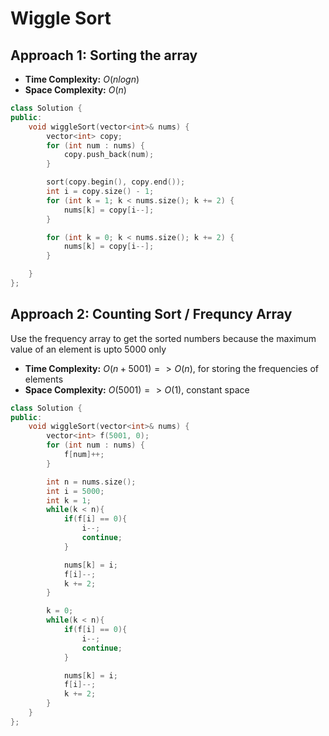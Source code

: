# Wiggle Sort

## Approach 1: Sorting the array

- **Time Complexity:** $O(nlogn)$
- **Space Complexity:** $O(n)$

```cpp
class Solution {
public:
    void wiggleSort(vector<int>& nums) {
        vector<int> copy;
        for (int num : nums) {
            copy.push_back(num);
        }

        sort(copy.begin(), copy.end());
        int i = copy.size() - 1;
        for (int k = 1; k < nums.size(); k += 2) {
            nums[k] = copy[i--];
        }

        for (int k = 0; k < nums.size(); k += 2) {
            nums[k] = copy[i--];
        }

    }
};
```


## Approach 2: Counting Sort / Frequncy Array
Use the frequency array to get the sorted numbers because the maximum value of an element is upto 5000 only

- **Time Complexity:** $O(n + 5001) => O(n)$, for storing the frequencies of elements
- **Space Complexity:** $O(5001) => O(1)$, constant space


```cpp
class Solution {
public:
    void wiggleSort(vector<int>& nums) {
        vector<int> f(5001, 0);
        for (int num : nums) {
            f[num]++;
        }

        int n = nums.size();
        int i = 5000;
        int k = 1;
        while(k < n){
            if(f[i] == 0){
                i--;
                continue;
            }

            nums[k] = i;
            f[i]--;
            k += 2;
        }

        k = 0;
        while(k < n){
            if(f[i] == 0){
                i--;
                continue;
            }

            nums[k] = i;
            f[i]--;
            k += 2;
        }
    }
};
```